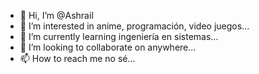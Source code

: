 - 👋 Hi, I’m @Ashrail
- 👀 I’m interested in anime, programación, video juegos...
- 🌱 I’m currently learning  ingeniería en sistemas...
- 💞️ I’m looking to collaborate on anywhere...
- 📫 How to reach me no sé...

<!---
Ashrail/Ashrail is a ✨ special ✨ repository because its `README.md` (this file) appears on your GitHub profile.
You can click the Preview link to take a look at your changes.
--->
